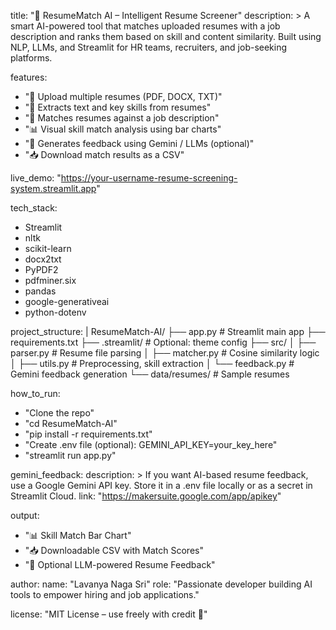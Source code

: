 title: "🧠 ResumeMatch AI – Intelligent Resume Screener"
description: >
  A smart AI-powered tool that matches uploaded resumes with a job description and ranks them
  based on skill and content similarity. Built using NLP, LLMs, and Streamlit for HR teams,
  recruiters, and job-seeking platforms.

features:
  - "📄 Upload multiple resumes (PDF, DOCX, TXT)"
  - "🧠 Extracts text and key skills from resumes"
  - "🎯 Matches resumes against a job description"
  - "📊 Visual skill match analysis using bar charts"
  - "🤖 Generates feedback using Gemini / LLMs (optional)"
  - "📥 Download match results as a CSV"

live_demo: "https://your-username-resume-screening-system.streamlit.app"

tech_stack:
  - Streamlit
  - nltk
  - scikit-learn
  - docx2txt
  - PyPDF2
  - pdfminer.six
  - pandas
  - google-generativeai
  - python-dotenv

project_structure: |
  ResumeMatch-AI/
  ├── app.py                  # Streamlit main app
  ├── requirements.txt
  ├── .streamlit/             # Optional: theme config
  ├── src/
  │   ├── parser.py           # Resume file parsing
  │   ├── matcher.py          # Cosine similarity logic
  │   ├── utils.py            # Preprocessing, skill extraction
  │   └── feedback.py         # Gemini feedback generation
  └── data/resumes/           # Sample resumes

how_to_run:
  - "Clone the repo"
  - "cd ResumeMatch-AI"
  - "pip install -r requirements.txt"
  - "Create .env file (optional): GEMINI_API_KEY=your_key_here"
  - "streamlit run app.py"

gemini_feedback:
  description: >
    If you want AI-based resume feedback, use a Google Gemini API key. 
    Store it in a .env file locally or as a secret in Streamlit Cloud.
  link: "https://makersuite.google.com/app/apikey"

output:
  - "📊 Skill Match Bar Chart"
  - "📥 Downloadable CSV with Match Scores"
  - "🤖 Optional LLM-powered Resume Feedback"

author:
  name: "Lavanya Naga Sri"
  role: "Passionate developer building AI tools to empower hiring and job applications."

license: "MIT License – use freely with credit 🌱"
